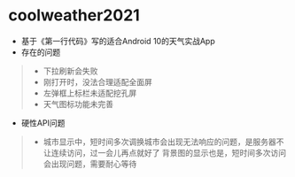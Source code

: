 # coolweather2021
* 基于《第一行代码》写的适合Android 10的天气实战App
* 存在的问题
> * 下拉刷新会失败
> * 刚打开时，没法合理适配全面屏
> * 左弹框上标栏未适配挖孔屏
> * 天气图标功能未完善

* 硬性API问题
> * 城市显示中，短时间多次调换城市会出现无法响应的问题，是服务器不让连续访问，过一会儿再点就好了
> 背景图的显示也是，短时间多次访问会出现问题，需要耐心等待